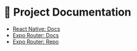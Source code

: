# 📝 Project Documentation

- [React Native: Docs](https://reactnative.dev/docs/environment-setup)
- [Expo Router: Docs](https://expo.github.io/router)
- [Expo Router: Repo](https://github.com/expo/router)
